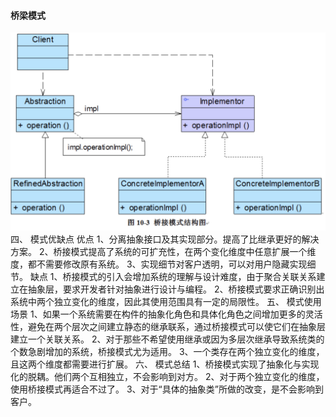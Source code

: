 #### 桥梁模式
![桥梁模式](img/bridge.jpg)
四、 模式优缺点
优点
1、分离抽象接口及其实现部分。提高了比继承更好的解决方案。
2、桥接模式提高了系统的可扩充性，在两个变化维度中任意扩展一个维度，都不需要修改原有系统。
3、实现细节对客户透明，可以对用户隐藏实现细节。
缺点
1、桥接模式的引入会增加系统的理解与设计难度，由于聚合关联关系建立在抽象层，要求开发者针对抽象进行设计与编程。 
2、桥接模式要求正确识别出系统中两个独立变化的维度，因此其使用范围具有一定的局限性。
五、 模式使用场景
1、如果一个系统需要在构件的抽象化角色和具体化角色之间增加更多的灵活性，避免在两个层次之间建立静态的继承联系，通过桥接模式可以使它们在抽象层建立一个关联关系。
2、对于那些不希望使用继承或因为多层次继承导致系统类的个数急剧增加的系统，桥接模式尤为适用。
3、一个类存在两个独立变化的维度，且这两个维度都需要进行扩展。
六、 模式总结
1、桥接模式实现了抽象化与实现化的脱耦。他们两个互相独立，不会影响到对方。
2、对于两个独立变化的维度，使用桥接模式再适合不过了。
3、对于“具体的抽象类”所做的改变，是不会影响到客户。